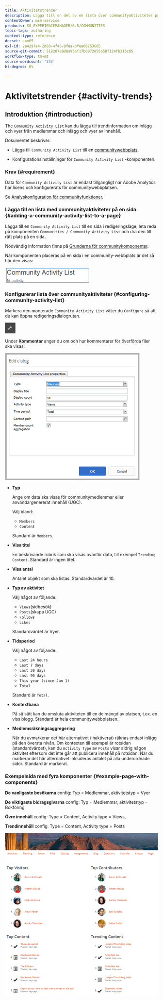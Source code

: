 ```yaml
---
title: Aktivitetstrender
description: Lägga till en del av en lista över communityaktiviteter på en sida
contentOwner: msm-service
products: SG_EXPERIENCEMANAGER/6.5/COMMUNITIES
topic-tags: authoring
content-type: reference
docset: aem65
exl-id: 2a4297e4-2d88-4fa6-8fea-3fea06753605
source-git-commit: 518207a0d8a95ef17b0972855a58f124fb215c85
workflow-type: tm+mt
source-wordcount: '343'
ht-degree: 0%

---
```


# Aktivitetstrender {#activity-trends}

## Introduktion {#introduction}

The `Community Activity List` kan du lägga till trendinformation om inlägg och vyer från medlemmar och inlägg och vyer av innehåll.

Dokumentet beskriver:

* Lägga till `Community Activity List` till en [communitywebbplats](/help/communities/overview.md#community-sites).

* Konfigurationsinställningar för `Community Activity List` -komponenten.

### Krav {#requirement}

Data för `Community Activity List` är endast tillgängligt när Adobe Analytics har licens och konfigurerats för communitywebbplatsen.

Se [Analyskonfiguration för communityfunktioner](/help/communities/analytics.md).

### Lägga till en lista med communityaktiviteter på en sida {#adding-a-community-activity-list-to-a-page}

Lägga till en `Community Activity List` till en sida i redigeringsläge, leta reda på komponenten `Communities / Community Activity List` och dra den till rätt plats på en sida.

Nödvändig information finns på [Grunderna för communitykomponenter](/help/communities/basics.md).

När komponenten placeras på en sida i en community-webbplats är det så här den visas:

![communityaktivitet](assets/community-activity.png)

### Konfigurerar lista över communityaktiviteter  {#configuring-community-activity-list}

Markera den monterade `Community Activity List` väljer du `Configure` så att du kan öppna redigeringsdialogrutan.

![konfigurera](assets/configure-new.png)

Under **Kommentar** anger du om och hur kommentarer för överförda filer ska visas:

![egenskaper](assets/activity-list-properties.png)

* **Typ**

  Ange om data ska visas för communitymedlemmar eller användargenererat innehåll (UGC).

  Välj bland:

   * `Members`
   * `Content`

  Standard är `Members`.

* **Visa titel**

  En beskrivande rubrik som ska visas ovanför data, till exempel `Trending Content`.
Standard är ingen titel.

* **Visa antal**

  Antalet objekt som ska listas.
Standardvärdet är 10.

* **Typ av aktivitet**

  Välj något av följande:

   * `Views`(sidbesök)
   * `Posts`(skapa UGC)
   * `Follows`
   * `Likes`

  Standardvärdet är Vyer.

* **Tidsperiod**

  Välj något av följande:

   * `Last 24 hours`
   * `Last 7 days`
   * `Last 30 days`
   * `Last 90 days`
   * `This year (since Jan 1)`
   * `Total`

  Standard är `Total`.

* **Kontextbana**

  På så sätt kan du omsluta aktiviteten till en delmängd av platsen, t.ex. en viss blogg.
Standard är hela communitywebbplatsen.

* **Medlemsräkningsaggregering**

  När du avmarkerar det här alternativet (inaktiverat) räknas endast inlägg på den översta nivån. Om kontexten till exempel är rotsidan (standardvärdet), kan du `Activity Type` av `Posts` visar aldrig någon aktivitet eftersom det inte går att publicera innehåll på rotsidan. När du markerar det här alternativet inkluderas antalet på alla underordnade sidor.
Standard är markerat.

### Exempelsida med fyra komponenter {#example-page-with-components}

**De vanligaste besökarna** config: Typ = Medlemmar, aktivitetstyp = Vyer

**De viktigaste bidragsgivarna** config: Typ = Medlemmar, aktivitetstyp = Bokföring

**Övre innehåll** config: Type = Content, Activity type = Views,

**Trendinnehåll** config: Type = Content, Activity type = Posts

![komponenter](assets/activity-list-components.png)
